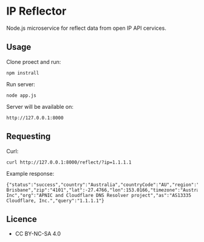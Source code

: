 # IP Reflector

Node.js microservice for reflect data from open IP API cervices.

## Usage

Clone proect and run:
```
npm instrall
```

Run server:
```
node app.js
```

Server will be available on:
```
http://127.0.0.1:8000
```

## Requesting

Curl:
```
curl http://127.0.0.1:8000/reflect/?ip=1.1.1.1 
```

Example response:
```
{"status":"success","country":"Australia","countryCode":"AU","region":"QLD","regionName":"Queensland","city":"South Brisbane","zip":"4101","lat":-27.4766,"lon":153.0166,"timezone":"Australia/Brisbane","isp":"Cloudflare, Inc","org":"APNIC and Cloudflare DNS Resolver project","as":"AS13335 Cloudflare, Inc.","query":"1.1.1.1"}
```

## Licence
* CC BY-NC-SA 4.0
